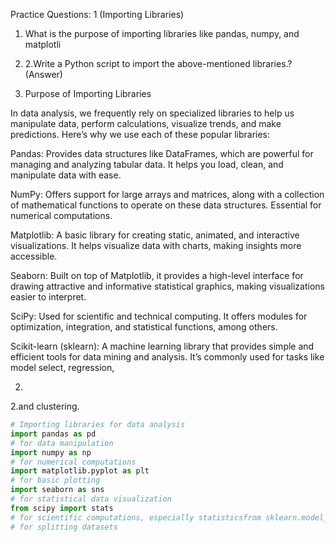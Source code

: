 Practice Questions: 1                 (Importing Libraries)


1. What is the purpose of importing libraries like pandas, numpy, and matplotli
2. 2.Write a Python script to import the above-mentioned libraries.?
(Answer)

1. Purpose of Importing Libraries

In data analysis, we frequently rely on specialized libraries to help us manipulate data, perform calculations, visualize trends, and make predictions. Here’s why we use each of these popular libraries:

Pandas: Provides data structures like DataFrames, which are powerful for managing and analyzing tabular data. It helps you load, clean, and manipulate data with ease.

NumPy: Offers support for large arrays and matrices, along with a collection of mathematical functions to operate on these data structures. Essential for numerical computations.

Matplotlib: A basic library for creating static, animated, and interactive visualizations. It helps visualize data with charts, making insights more accessible.

Seaborn: Built on top of Matplotlib, it provides a high-level interface for drawing attractive and informative statistical graphics, making visualizations easier to interpret.

SciPy: Used for scientific and technical computing. It offers modules for optimization, integration, and statistical functions, among others.

Scikit-learn (sklearn): A machine learning library that provides simple and efficient tools for data mining and analysis. It’s commonly used for tasks like model select, regression, 


2. 
2.and clustering.
 



```python
# Importing libraries for data analysis
import pandas as pd                 
# for data manipulation
import numpy as np                  
# for numerical computations
import matplotlib.pyplot as plt     
# for basic plotting
import seaborn as sns               
# for statistical data visualization
from scipy import stats             
# for scientific computations, especially statisticsfrom sklearn.model_selection import train_test_split 
# for splitting datasets
```
